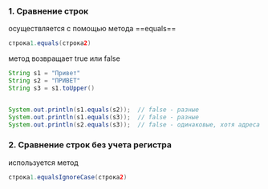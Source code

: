 ### 1. Сравнение строк

осуществляется с помощью метода ==equals==

```Java
строка1.equals(строка2)
```
метод возвращает true или false

```Java
String s1 = "Привет"
String s2 = "ПРИВЕТ"
String s3 = s1.toUpper()


System.out.println(s1.equals(s2));  // false - разные
System.out.println(s1.equals(s3));  // false - разные
System.out.println(s2.equals(s3));  // false - одинаковые, хотя адреса разные
```

### 2. Сравнение строк без учета регистра

используется метод 

```Java
строка1.equalsIgnoreCase(строка2)
```